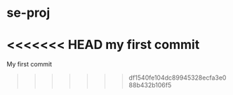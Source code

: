 # se-proj
<<<<<<< HEAD
my first commit
=======
My first commit
>>>>>>> df1540fe104dc89945328ecfa3e088b432b106f5
